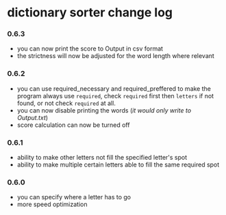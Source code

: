 
# dictionary sorter change log

### 0.6.3
- you can now print the score to Output in csv format
- the strictness will now be adjusted for the word length where relevant

### 0.6.2
- you can use required_necessary and required_preffered to make the program always use `required`, check `required` first then `letters` if not found, or not check `required` at all. 
- you can now disable printing the words (_it would only write to Output.txt_)
- score calculation can now be turned off

### 0.6.1
- ability to make other letters not fill the specified letter's spot
- ability to make multiple certain letters able to fill the same required spot

### 0.6.0
- you can specify where a letter has to go
- more speed optimization
